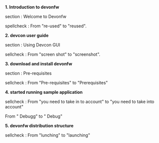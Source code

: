 **1. Introduction to devonfw**

section : Welcome to Devonfw 

spellcheck : From "re-used" to "reused". 


**2. devcon user guide**

section : Using Devcon GUI

sellcheck : From "screen shot" to "screenshot".

**3. download and install devonfw**

section : Pre-requisites

sellcheck : From "Pre-requisites" to "Prerequisites"

**4. started running sample application**

sellcheck : 
From "you need to take in to account" to "you need to take into account"

From " Debugg" to " Debug"

**5. devonfw distribution structure**

sellcheck : 
From "lunching" to "launching"
            
